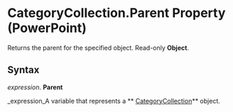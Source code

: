 
# CategoryCollection.Parent Property (PowerPoint)

Returns the parent for the specified object. Read-only  **Object**.


## Syntax

 _expression_. **Parent**

 _expression_A variable that represents a  ** [CategoryCollection](18ce19da-41ea-6269-8653-68d1caa07ed9.md)** object.

